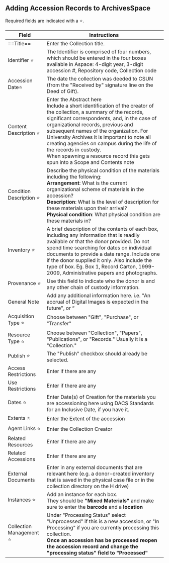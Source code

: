## Adding Accession Records to ArchivesSpace

Required fields are indicated with a :star:.

| Field       | Instructions |
| ----------- | ----------- |
| ==Title==      | Enter the Collection title.       |
| Identifier :star:  | The Identifier is comprised of four numbers, which should be entered in the four boxes available in Aspace: 4-digit year, 3-digit accession #, Repository code, Collection code     |
| Accession Date:star: | The date the collection was deeded to CSUN (from the "Received by" signature line on the Deed of Gift). |
| Content Description :star: | Enter the Abstract here <br> Include a short identification of the creator of the collection, a summary of the records, significant correspondents, and, in the case of organizational records, previous and subsequent names of the organization. For University Archives it is important to note all creating agencies on campus during the life of the records in custody. <br> When spawning a resource record this gets spun into a Scope and Contents note |
| Condition Description :star: | Describe the physical condition of the materials including the following: <br> **Arrangement**: What is the current organizational scheme of materials in the accession? <br> **Description**: What is the level of description for these materials upon their arrival? <br> **Physical condition**: What physical condition are these materials in? |
| Inventory :star: | A brief description of the contents of each box, including any information that is readily available or that the donor provided. Do not spend time searching for dates on individual documents to provide a date range. Include one if the donor supplied it only. Also include the type of box. Eg. Box 1, Record Carton, 1999-2009, Administrative papers and photographs. |
| Provenance :star: | Use this field to indicate who the donor is and any other chain of custody information. |
| General Note | Add any additional information here. i.e. "An accrual of Digital Images is expected in the future", or “ |
| Acquisition Type :star: | Choose between "Gift", "Purchase", or "Transfer" |
| Resource Type :star: | Choose between "Collection", "Papers", "Publications", or "Records." Usually it is a "Collection." |
| Publish :star: | The "Publish" checkbox should already be selected. |
| Access Restrictions | Enter if there are any |
| Use Restrictions | Enter if there are any |
| Dates :star: | Enter Date(s) of Creation for the materials you are accessioning here using DACS Standards for an Inclusive Date, if you have it. |
| Extents :star: | Enter the Extent of the accession |
| Agent Links :star: | Enter the Collection Creator |
| Related Resources | Enter if there are any |
| Related Accessions | Enter if there are any |
| External Documents | Enter in any external documents that are relevant here (e.g. a donor-created inventory that is saved in the physical case file or in the collection directory on the H drive) |
| Instances :star: | Add an instance for each box. <br> They should be **"Mixed Materials"** and make sure to enter the **barcode** and a **location** |
| Collection Management :star: | Under "Processing Status" select "Unprocessed" if this is a new accession, or  "In Processing" if you are currently processing this collection. <br> **Once an accession has be processed reopen the accession record and change the "processing status" field to "Processed"** |
